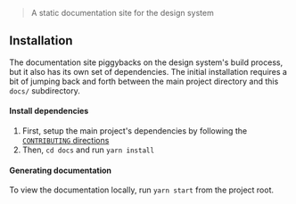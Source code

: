 > A static documentation site for the design system

## Installation

The documentation site piggybacks on the design system's build process, but it also has its own set of dependencies. The initial installation requires a bit of jumping back and forth between the main project directory and this `docs/` subdirectory.

#### Install dependencies

1. First, setup the main project's dependencies by following the [`CONTRIBUTING` directions](https://github.com/CMSgov/design-system/blob/master/CONTRIBUTING.md)
2. Then, `cd docs` and run `yarn install`

#### Generating documentation

To view the documentation locally, run `yarn start` from the project root.